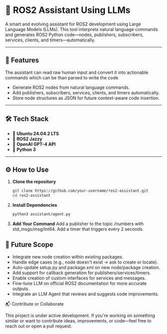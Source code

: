 # 🤖 ROS2 Assistant Using LLMs

A smart and evolving assistant for ROS2 development using Large Language Models (LLMs). This tool interprets natural language commands and generates ROS2 Python code—nodes, publishers, subscribers, services, clients, and timers—automatically. 


---

## 🚀 Features

The assistant can read raw human input and convert it into actionable commands which can be than parsed to write the code

- Generate ROS2 nodes from natural language commands.
- Add publishers, subscribers, services, clients, and timers automatically.
- Store node structures as JSON for future context-aware code insertion.


---

## 🛠️ Tech Stack

- 🐧 **Ubuntu 24.04.2 LTS**
- 🤖 **ROS2 Jazzy**
- 🧠 **OpenAI GPT-4 API**
- 🐍 **Python 3**

---

## ⚙️ How to Use

1. **Clone the repository**
   ```bash
   git clone https://github.com/your-username/ros2-assistant.git
   cd ros2-assistant

2. **Install Dependencies**
   ```bash
   python3 assistant/agent.py

3. **Add Your Command**
   Add a publisher to the topic /numbers with std_msgs/msg/Int64.
   Add a timer that triggers every 2 seconds.

## 🔮 Future Scope

- Integrate new node creation within existing packages.
- Handle edge cases (e.g., node doesn't exist → ask to create or locate).
- Auto-update setup.py and package.xml on new node/package creation.
- Add support for callback generation for publishers/services/timers.
- Enable creation of custom interfaces for services and messages.
- Fine-tune LLM on official ROS2 documentation for more accurate outputs.
- Integrate an LLM Agent that reviews and suggests code improvements.

📬 Contribute or Collaborate

This project is under active development. If you're working on something similar or want to contribute ideas, improvements, or code—feel free to reach out or open a pull request.

   
